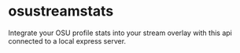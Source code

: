 # osustreamstats
Integrate your OSU profile stats into your stream overlay with this api connected to a local express server.
